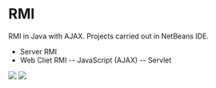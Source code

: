 # RMI
RMI in Java with AJAX.
Projects carried out in NetBeans IDE.
* Server RMI
* Web Cliet RMI
-- JavaScript (AJAX)
-- Servlet
<img src="./run_server"/>
<img src="./run_client"/>
